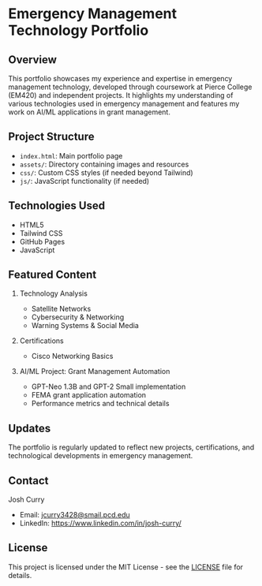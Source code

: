 # Emergency Management Technology Portfolio

## Overview
This portfolio showcases my experience and expertise in emergency management technology, developed through coursework at Pierce College (EM420) and independent projects. It highlights my understanding of various technologies used in emergency management and features my work on AI/ML applications in grant management.

## Project Structure
- `index.html`: Main portfolio page
- `assets/`: Directory containing images and resources
- `css/`: Custom CSS styles (if needed beyond Tailwind)
- `js/`: JavaScript functionality (if needed)

## Technologies Used
- HTML5
- Tailwind CSS
- GitHub Pages
- JavaScript

## Featured Content
1. Technology Analysis
   - Satellite Networks
   - Cybersecurity & Networking
   - Warning Systems & Social Media

2. Certifications
   - Cisco Networking Basics

3. AI/ML Project: Grant Management Automation
   - GPT-Neo 1.3B and GPT-2 Small implementation
   - FEMA grant application automation
   - Performance metrics and technical details

## Updates
The portfolio is regularly updated to reflect new projects, certifications, and technological developments in emergency management.

## Contact
Josh Curry
- Email: jcurry3428@smail.pcd.edu
- LinkedIn: https://www.linkedin.com/in/josh-curry/

## License
This project is licensed under the MIT License - see the [LICENSE](LICENSE) file for details.
